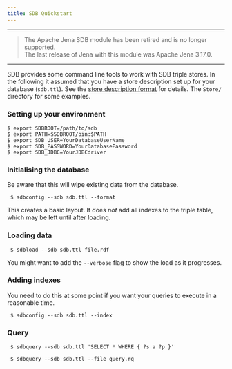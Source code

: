 ```yaml
---
title: SDB Quickstart
---
```


----
> The Apache Jena SDB module has been retired and is no longer supported.<br/>
> The last release of Jena with this module was Apache Jena 3.17.0.<br/>
----

SDB provides some command line tools to work with SDB triple
stores. In the following it assumed that you have a store
description set up for your database (`sdb.ttl`). See the
[store description format](store_description.html "SDB/Store Description")
for details. The `Store/` directory for some examples.

###  Setting up your environment

    $ export SDBROOT=/path/to/sdb
    $ export PATH=$SDBROOT/bin:$PATH
    $ export SDB_USER=YourDatabaseUserName
    $ export SDB_PASSWORD=YourDatabasePassword
    $ export SDB_JDBC=YourJDBCdriver

### Initialising the database

Be aware that this will wipe existing data from the database.

     $ sdbconfig --sdb sdb.ttl --format

This creates a basic layout. It does *not* add all indexes to the
triple table, which may be left until after loading.

### Loading data

     $ sdbload --sdb sdb.ttl file.rdf

You might want to add the `--verbose` flag to show the load as it
progresses.

### Adding indexes

You need to do this at some point if you want your queries to
execute in a reasonable time.

     $ sdbconfig --sdb sdb.ttl --index

### Query

     $ sdbquery --sdb sdb.ttl 'SELECT * WHERE { ?s a ?p }'

     $ sdbquery --sdb sdb.ttl --file query.rq


